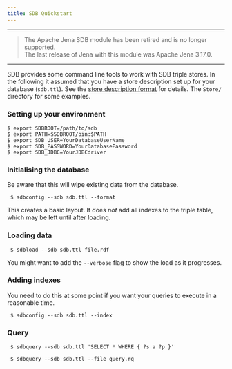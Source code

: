 ```yaml
---
title: SDB Quickstart
---
```


----
> The Apache Jena SDB module has been retired and is no longer supported.<br/>
> The last release of Jena with this module was Apache Jena 3.17.0.<br/>
----

SDB provides some command line tools to work with SDB triple
stores. In the following it assumed that you have a store
description set up for your database (`sdb.ttl`). See the
[store description format](store_description.html "SDB/Store Description")
for details. The `Store/` directory for some examples.

###  Setting up your environment

    $ export SDBROOT=/path/to/sdb
    $ export PATH=$SDBROOT/bin:$PATH
    $ export SDB_USER=YourDatabaseUserName
    $ export SDB_PASSWORD=YourDatabasePassword
    $ export SDB_JDBC=YourJDBCdriver

### Initialising the database

Be aware that this will wipe existing data from the database.

     $ sdbconfig --sdb sdb.ttl --format

This creates a basic layout. It does *not* add all indexes to the
triple table, which may be left until after loading.

### Loading data

     $ sdbload --sdb sdb.ttl file.rdf

You might want to add the `--verbose` flag to show the load as it
progresses.

### Adding indexes

You need to do this at some point if you want your queries to
execute in a reasonable time.

     $ sdbconfig --sdb sdb.ttl --index

### Query

     $ sdbquery --sdb sdb.ttl 'SELECT * WHERE { ?s a ?p }'

     $ sdbquery --sdb sdb.ttl --file query.rq


